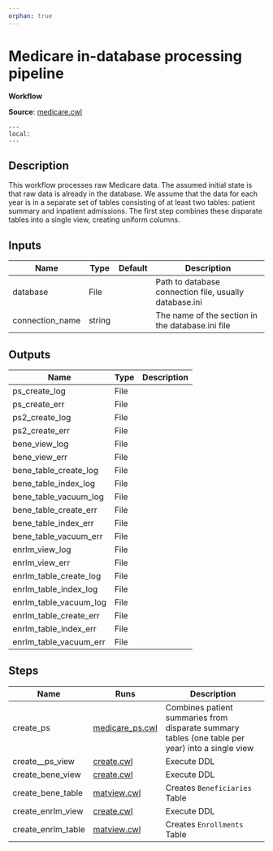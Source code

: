 ```yaml
---
orphan: true
---
```

# Medicare in-database processing pipeline
**Workflow**

**Source**: [medicare.cwl](../members/medicare_beneficiaries_cwl.md)

```{contents}
---
local:
---
```

## Description
This workflow processes raw Medicare data. The assumed initial state
is that raw data is already in the database. We assume that the data
for each year is in a separate set of tables consisting of at least
two tables: patient summary and inpatient admissions. The first step
combines these disparate tables into a single view, creating uniform
columns.


## Inputs

| Name            | Type   | Default | Description                                            |
|-----------------|--------|---------|--------------------------------------------------------|
| database        | File   |         | Path to database connection file, usually database.ini |
| connection_name | string |         | The name of the section in the database.ini file       |

## Outputs

| Name                   | Type | Description |
|------------------------|------|-------------|
| ps_create_log          | File |             |
| ps_create_err          | File |             |
| ps2_create_log         | File |             |
| ps2_create_err         | File |             |
| bene_view_log          | File |             |
| bene_view_err          | File |             |
| bene_table_create_log  | File |             |
| bene_table_index_log   | File |             |
| bene_table_vacuum_log  | File |             |
| bene_table_create_err  | File |             |
| bene_table_index_err   | File |             |
| bene_table_vacuum_err  | File |             |
| enrlm_view_log         | File |             |
| enrlm_view_err         | File |             |
| enrlm_table_create_log | File |             |
| enrlm_table_index_log  | File |             |
| enrlm_table_vacuum_log | File |             |
| enrlm_table_create_err | File |             |
| enrlm_table_index_err  | File |             |
| enrlm_table_vacuum_err | File |             |

## Steps

| Name               | Runs                              | Description                                                                                      |
|--------------------|-----------------------------------|--------------------------------------------------------------------------------------------------|
| create_ps          | [medicare_ps.cwl](medicare_ps.md) | Combines patient summaries from disparate summary tables (one table per year) into a single view |
| create__ps_view    | [create.cwl](create.md)           | Execute DDL                                                                                      |
| create_bene_view   | [create.cwl](create.md)           | Execute DDL                                                                                      |
| create_bene_table  | [matview.cwl](matview.md)         | Creates `Beneficiaries` Table                                                                    |
| create_enrlm_view  | [create.cwl](create.md)           | Execute DDL                                                                                      |
| create_enrlm_table | [matview.cwl](matview.md)         | Creates `Enrollments` Table                                                                      |
